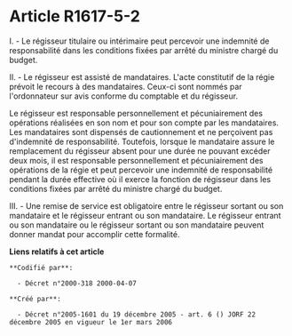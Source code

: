 # Article R1617-5-2

I. - Le régisseur titulaire ou intérimaire peut percevoir une indemnité de responsabilité dans les conditions fixées par
arrêté du ministre chargé du budget.

II. - Le régisseur est assisté de mandataires. L'acte constitutif de la régie prévoit le recours à des mandataires. Ceux-ci
sont nommés par l'ordonnateur sur avis conforme du comptable et du régisseur.

Le régisseur est responsable personnellement et pécuniairement des opérations réalisées en son nom et pour son compte par les
mandataires. Les mandataires sont dispensés de cautionnement et ne perçoivent pas d'indemnité de responsabilité. Toutefois,
lorsque le mandataire assure le remplacement du régisseur absent pour une durée ne pouvant excéder deux mois, il est
responsable personnellement et pécuniairement des opérations de la régie et peut percevoir une indemnité de responsabilité
pendant la durée effective où il exerce la fonction de régisseur dans les conditions fixées par arrêté du ministre chargé du
budget.

III. - Une remise de service est obligatoire entre le régisseur sortant ou son mandataire et le régisseur entrant ou son
mandataire. Le régisseur entrant ou son mandataire ou le régisseur sortant ou son mandataire peuvent donner mandat pour
accomplir cette formalité.

**Liens relatifs à cet article**

	**Codifié par**:

	  - Décret n°2000-318 2000-04-07

	**Créé par**:

	  - Décret n°2005-1601 du 19 décembre 2005 - art. 6 () JORF 22 décembre 2005 en vigueur le 1er mars 2006
